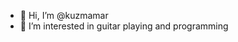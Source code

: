 - 👋 Hi, I’m @kuzmamar
- 👀 I’m interested in guitar playing and programming

<!---
kuzmamar/kuzmamar is a ✨ special ✨ repository because its `README.md` (this file) appears on your GitHub profile.
You can click the Preview link to take a look at your changes.
--->

